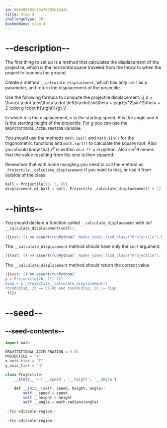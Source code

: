 ```yaml
---
id: 660400f02cf3a76795b82d4e
title: Step 4
challengeType: 20
dashedName: step-4
---
```


# --description--

The first thing to set up is a method that calculates the displacement of the projectile, which is the horizontal space traveled from the throw to when the projectile touches the ground.

Create a method `__calculate_displacement`, which has only `self` as a parameter, and return the displacement of the projectile.

Use the following formula to compute the projectile displacement:
\\[ d = \frac{v \cdot \cos\theta \cdot \left(v\cdot\sin\theta + \sqrt{v^2\sin^2\theta + 2 \cdot g \cdot h}\right)}{g} \\]

In which $d$ is the displacement, $v$ is the starting speed, $\theta$ is the angle and $h$ is the starting height of the projectile.
For $g$ you can use the `GRAVITATIONAL_ACCELERATION` variable.

You should use the methods `math.cos()` and `math.sin()` for the trigonometric functions and `math.sqrt()` to calculate the square root. Also you should know that $x^y$ is written as `x ** y` in python. Also $\sin^2\theta$ means that the value resulting from the sine is then squared.

Remember that with name mangling you need to call the method as `_Projectile__calculate_displacement` if you want to test, or use it from outside of the class:

```py
ball = Projectile(10, 3, 45)
displacement_of_ball = ball._Projectile__calculate_displacement() # 12.6173996009878
```

# --hints--

You should declare a function called `__calculate_displacement` with `def __calculate_displacement(self):`.

```js
({test: () => assert(runPython(`_Node(_code).find_class("Projectile").has_function("__calculate_displacement")`))})
```

The `__calculate_displacement` method should have only the `self` argument.

```js
({test: () => assert(runPython(`_Node(_code).find_class("Projectile").find_function("__calculate_displacement").has_args('self')`))})
```

The `__calculate_displacement` method should return the correct value.

```js
({test: () => assert(runPython(`
p = Projectile(20, 21, 22)
disp = p._Projectile__calculate_displacement()
round(disp, 2) == 55.06 and round(disp, 2) != disp
`))})
```

# --seed--

## --seed-contents--

```py
import math

GRAVITATIONAL_ACCELERATION = 9.81
PROJECTILE = "∙"
x_axis_tick = "T"
y_axis_tick = "⊣"

class Projectile:
    __slots__ = ('__speed', '__height', '__angle')

    def __init__(self, speed, height, angle):
        self.__speed = speed
        self.__height = height
        self.__angle = math.radians(angle)
        
--fcc-editable-region--
    
--fcc-editable-region--
```
